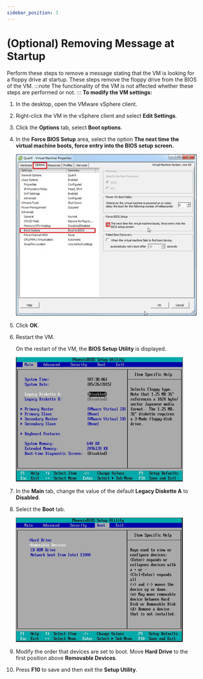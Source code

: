 ```yaml
---
sidebar_position: 3
---
```


# (Optional) Removing Message at Startup

Perform these steps to remove a message stating that the VM is looking for a floppy drive at startup. These steps remove the floppy drive from the BIOS of the VM.
:::note
The functionality of the VM is not affected whether these steps are performed or not.
:::
**To modify the VM settings:**

1. In the desktop, open the VMware vSphere client.
2. Right-click the VM in the vSphere client and select **Edit Settings**.
3. Click the **Options** tab, select **Boot options**.
4. In the **Force BIOS Setup** area, select the option **The next time the virtual machine boots, force entry into the BIOS setup screen.**
    
    ![](/Images/QualiX/Optional-Removing-message.png)
    
5. Click **OK**.  
    
6. Restart the VM.
    
    On the restart of the VM, the **BIOS Setup Utility** is displayed.
    
    ![](/Images/QualiX/Optional-Removing-message_1.png)
    
7. In the **Main** tab, change the value of the default **Legacy Diskette A** to **Disabled**.
8. Select the **Boot** tab.
    
    ![](/Images/QualiX/Optional-Removing-message_2.png)
    
9. Modify the order that devices are set to boot. Move **Hard Drive** to the first position above **Removable Devices**.
10. Press **F10** to save and then exit the **Setup Utility**.